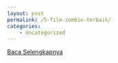 ```yaml
---
layout: post
permalink: /5-film-zombie-terbaik/
categories:
    - Uncategorized
---
```


[Baca Selengkapnya](/01)